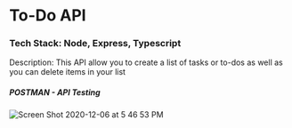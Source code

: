# To-Do API

### Tech Stack: Node, Express, Typescript

Description: This API allow you to create a list of tasks or to-dos 
as well as you can delete items in your list

##### POSTMAN - API Testing
![Screen Shot 2020-12-06 at 5 46 53 PM](https://user-images.githubusercontent.com/35351964/101300781-987b6d00-37eb-11eb-8c88-bafaaa8e2c9d.png)
